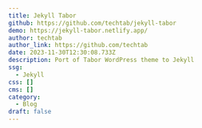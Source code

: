 ```yaml
---
title: Jekyll Tabor
github: https://github.com/techtab/jekyll-tabor
demo: https://jekyll-tabor.netlify.app/
author: techtab
author_link: https://github.com/techtab
date: 2023-11-30T12:30:08.733Z
description: Port of Tabor WordPress theme to Jekyll
ssg:
  - Jekyll
css: []
cms: []
category:
  - Blog
draft: false
---
```

